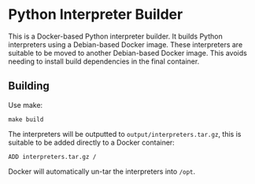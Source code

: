 # Python Interpreter Builder

This is a Docker-based Python interpreter builder. It builds Python interpreters
using a Debian-based Docker image. These interpreters are suitable to be moved
to another Debian-based Docker image. This avoids needing to install build
dependencies in the final container.


## Building

Use make:

    make build

The interpreters will be outputted to `output/interpreters.tar.gz`, this is
suitable to be added directly to a Docker container:

    ADD interpreters.tar.gz /

Docker will automatically un-tar the interpreters into `/opt`.
